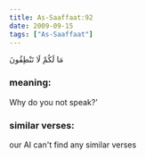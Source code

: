```yaml
---
title: As-Saaffaat:92
date: 2009-09-15
tags: ["As-Saaffaat"]
---
```

مَا لَكُمْ لَا تَنْطِقُونَ
### meaning: 
Why do you not speak?’
### similar verses: 

our AI can't find any similar verses




